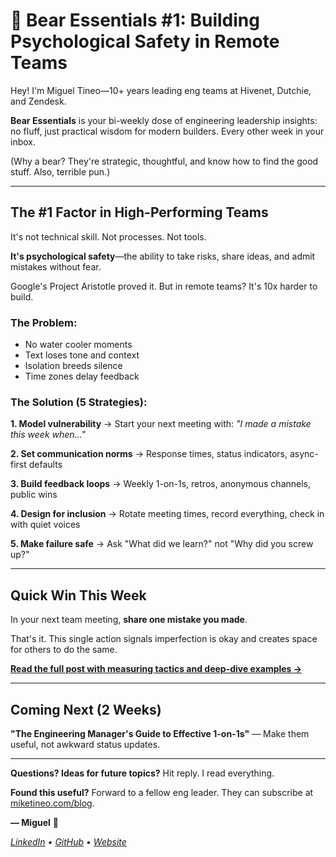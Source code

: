 # 🐻 Bear Essentials #1: Building Psychological Safety in Remote Teams

Hey! I'm Miguel Tineo—10+ years leading eng teams at Hivenet, Dutchie, and Zendesk.

**Bear Essentials** is your bi-weekly dose of engineering leadership insights: no fluff, just practical wisdom for modern builders. Every other week in your inbox.

(Why a bear? They're strategic, thoughtful, and know how to find the good stuff. Also, terrible pun.)

---

## The #1 Factor in High-Performing Teams

It's not technical skill. Not processes. Not tools.

**It's psychological safety**—the ability to take risks, share ideas, and admit mistakes without fear.

Google's Project Aristotle proved it. But in remote teams? It's 10x harder to build.

### The Problem:

- No water cooler moments
- Text loses tone and context
- Isolation breeds silence
- Time zones delay feedback

### The Solution (5 Strategies):

**1. Model vulnerability** → Start your next meeting with: *"I made a mistake this week when..."*

**2. Set communication norms** → Response times, status indicators, async-first defaults

**3. Build feedback loops** → Weekly 1-on-1s, retros, anonymous channels, public wins

**4. Design for inclusion** → Rotate meeting times, record everything, check in with quiet voices

**5. Make failure safe** → Ask "What did we learn?" not "Why did you screw up?"

---

## Quick Win This Week

In your next team meeting, **share one mistake you made**.

That's it. This single action signals imperfection is okay and creates space for others to do the same.

**[Read the full post with measuring tactics and deep-dive examples →](https://miketineo.com/blog/generated/psychological-safety.html)**

---

## Coming Next (2 Weeks)

**"The Engineering Manager's Guide to Effective 1-on-1s"** — Make them useful, not awkward status updates.

---

**Questions? Ideas for future topics?** Hit reply. I read everything.

**Found this useful?** Forward to a fellow eng leader. They can subscribe at [miketineo.com/blog](https://miketineo.com/blog).

**— Miguel** 🐻

*[LinkedIn](https://www.linkedin.com/in/miketineo) • [GitHub](https://github.com/miketineo) • [Website](https://miketineo.com)*
